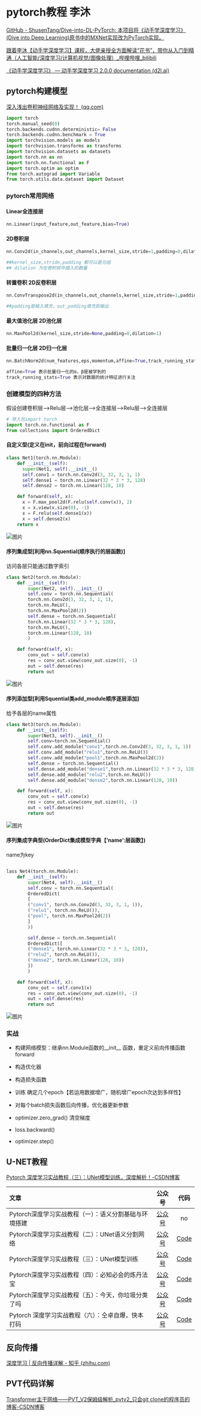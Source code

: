 # pytorch教程 李沐

[GitHub - ShusenTang/Dive-into-DL-PyTorch: 本项目将《动手学深度学习》(Dive into Deep Learning)原书中的MXNet实现改为PyTorch实现。](https://github.com/ShusenTang/Dive-into-DL-PyTorch/tree/master)

[跟着李沐【动手学深度学习】课程，大佬亲授全方面解读“花书”，带你从入门到精通（人工智能/深度学习/计算机视觉/图像处理）_哔哩哔哩_bilibili](https://www.bilibili.com/video/BV1QP411j7jB/?spm_id_from=333.337.search-card.all.click&vd_source=a8ee18bc6643a102fd5b9ca976638dd0)

[《动手学深度学习》 — 动手学深度学习 2.0.0 documentation (d2l.ai)](https://zh-v2.d2l.ai/)



## pytorch构建模型

[深入浅出卷积神经网络及实现！ (qq.com)](https://mp.weixin.qq.com/s?__biz=MzIyNjM2MzQyNg%3D%3D&idx=1&mid=2247499511&scene=21&sn=a420a254f767241e6b3c40e55b28a963#wechat_redirect)

```python
import torch
torch.manual_seed(0)
torch.backends.cudnn.deterministic= False
torch.backends.cudnn.benchmark = True
import torchvision.models as models
import torchvision.transforms as transforms
import torchvision.datasets as datasets
import torch.nn as nn
import torch.nn.functional as F
import torch.optim as optim
from torch.autograd import Variable
from torch.utils.data.dataset import Dataset
```

### pytorch常用网络

#### Linear全连接层

```python
nn.Linear(input_feature,out_feature,bias=True)
```



#### 2D卷积层

```python
nn.Conv2d(in_channels,out_channels,kernel_size,stride=1,padding=0,dilation=1,groups,bias=True,padding_mode='zeros')

##kernel_size,stride,padding 都可以是元组
## dilation 为在卷积核中插入的数量
```



#### 转置卷积 2D反卷积层

```python
nn.ConvTranspose2d(in_channels,out_channels,kernel_size,stride=1,padding=0,out_padding=0,groups=1,bias=True,dilation=1,padding_mode='zeros')

##padding是输入填充，out_padding填充到输出
```



#### 最大值池化层 2D池化层

```python
nn.MaxPool2d(kernel_size,stride=None,padding=0,dilation=1)
```



#### 批量归一化层 2D归一化层

```python
nn.BatchNorm2d(num_features,eps,momentum,affine=True,track_running_stats=True)

affine=True 表示批量归一化的α，β是被学到的
track_running_stats=True 表示对数据的统计特征进行关注
```



### 创建模型的四种方法

假设创建卷积层–>Relu层–>池化层–>全连接层–>Relu层–>全连接层

```python
# 导入包import torch
import torch.nn.functional as F
from collections import OrderedDict
```

#### 自定义型(定义在init，前向过程在forward)

```python
class Net1(torch.nn.Module):
    def __init__(self):
      super(Net1, self).__init__()
      self.conv1 = torch.nn.Conv2d(3, 32, 3, 1, 1)
      self.dense1 = torch.nn.Linear(32 * 3 * 3, 128)
      self.dense2 = torch.nn.Linear(128, 10)

    def forward(self, x):
      x = F.max_pool2d(F.relu(self.conv(x)), 2)
      x = x.view(x.size(0), -1)
      x = F.relu(self.dense1(x))
      x = self.dense2(x)
    return x
```

![图片](https://cdn.jsdelivr.net/gh/Jolene-hust/Jolene/img/202312041542231.png)

#### 序列集成型[利用nn.Squential(顺序执行的层函数)]

访问各层只能通过数字索引

```python
class Net2(torch.nn.Module):
    def __init__(self):
        super(Net2, self).__init__()
        self.conv = torch.nn.Sequential(
        torch.nn.Conv2d(3, 32, 3, 1, 1),
        torch.nn.ReLU(),
        torch.nn.MaxPool2d(2))
        self.dense = torch.nn.Sequential(
        torch.nn.Linear(32 * 3 * 3, 128),
        torch.nn.ReLU(),
        torch.nn.Linear(128, 10)
        )

    def forward(self, x):
        conv_out = self.conv(x)
        res = conv_out.view(conv_out.size(0), -1)
        out = self.dense(res)
        return out
```

![图片](https://cdn.jsdelivr.net/gh/Jolene-hust/Jolene/img/202312041543552.png)

#### 序列添加型[利用Squential类add_module顺序逐层添加]

给予各层的name属性

```python
class Net3(torch.nn.Module):
    def __init__(self):
        super(Net3, self).__init__()
        self.conv=torch.nn.Sequential()
        self.conv.add_module("conv1",torch.nn.Conv2d(3, 32, 3, 1, 1))
        self.conv.add_module("relu1",torch.nn.ReLU())
        self.conv.add_module("pool1",torch.nn.MaxPool2d(2))
        self.dense = torch.nn.Sequential()
        self.dense.add_module("dense1",torch.nn.Linear(32 * 3 * 3, 128))
        self.dense.add_module("relu2",torch.nn.ReLU())
        self.dense.add_module("dense2",torch.nn.Linear(128, 10))

    def forward(self, x):
        conv_out = self.conv(x)
        res = conv_out.view(conv_out.size(0), -1)
        out = self.dense(res)
        return out
```

![图片](https://cdn.jsdelivr.net/gh/Jolene-hust/Jolene/img/202312041544650.png)



#### 序列集成字典型(OrderDict集成模型字典【‘name’:层函数】)

name为key

```python

lass Net4(torch.nn.Module):
    def __init__(self):
        super(Net4, self).__init__()
        self.conv = torch.nn.Sequential(
        OrderedDict(
        [
        ("conv1", torch.nn.Conv2d(3, 32, 3, 1, 1)),
        ("relu1", torch.nn.ReLU()),
        ("pool", torch.nn.MaxPool2d(2))
        ]
        ))

        self.dense = torch.nn.Sequential(
        OrderedDict([
        ("dense1", torch.nn.Linear(32 * 3 * 3, 128)),
        ("relu2", torch.nn.ReLU()),
        ("dense2", torch.nn.Linear(128, 10))
        ])
        )

    def forward(self, x):
        conv_out = self.conv1(x)
        res = conv_out.view(conv_out.size(0), -1)
        out = self.dense(res)
        return out
```

![图片](https://cdn.jsdelivr.net/gh/Jolene-hust/Jolene/img/202312041545890.png)

### 实战

- 构建网络模型：继承nn.Module函数的__init__ 函数，重定义前向传播函数forward
- 构造优化器
- 构造损失函数
- 训练 确定几个epoch【若运用数据增广，随机增广epoch次达到多样性】
- 对每个batch损失函数后向传播，优化器更新参数
-   optimizer.zero_grad() 清空梯度

-   loss.backward()

-   optimizer.step()









## U-NET教程

[Pytorch 深度学习实战教程（三）：UNet模型训练，深度解析！-CSDN博客](https://jackcui.blog.csdn.net/article/details/106349644?spm=1001.2101.3001.6661.1&utm_medium=distribute.pc_relevant_t0.none-task-blog-2~default~CTRLIST~Rate-1-106349644-blog-105671859.pc_relevant_antiscanv2&depth_1-utm_source=distribute.pc_relevant_t0.none-task-blog-2~default~CTRLIST~Rate-1-106349644-blog-105671859.pc_relevant_antiscanv2&utm_relevant_index=1)

| 文章                                                  |                            公众号                            |                             代码                             |
| :---------------------------------------------------- | :----------------------------------------------------------: | :----------------------------------------------------------: |
| Pytorch深度学习实战教程（一）：语义分割基础与环境搭建 | [公众号](https://mp.weixin.qq.com/s/KI-9z7FBjfoWfZK3PEPXJA "Pytorch深度学习实战教程（一）：语义分割基础与环境搭建") |                              no                              |
| Pytorch深度学习实战教程（二）：UNet语义分割网络       | [公众号](https://mp.weixin.qq.com/s/6tZVUbyEjLVewM8vGK9Zhw "Pytorch深度学习实战教程（二）：UNet语义分割网络") | [Code](https://github.com/Jack-Cherish/Deep-Learning/tree/master/Pytorch-Seg/lesson-1 "Pytorch深度学习实战教程（二）：UNet语义分割网络") |
| Pytorch深度学习实战教程（三）：UNet模型训练           | [公众号](https://mp.weixin.qq.com/s/7FY77k3xtK-UyfoXpFXgBQ "Pytorch深度学习实战教程（三）：UNet模型训练") | [Code](https://github.com/Jack-Cherish/Deep-Learning/tree/master/Pytorch-Seg/lesson-2 "Pytorch深度学习实战教程（三）：UNet模型训练") |
| Pytorch深度学习实战教程（四）：必知必会的炼丹法宝     | [公众号](https://mp.weixin.qq.com/s/RhvCeesbzAQmK0yv8D6LjQ "Pytorch深度学习实战教程（四）：必知必会的炼丹法宝") | [Code](https://github.com/Jack-Cherish/Deep-Learning/tree/master/Pytorch-Seg/lesson-3 "Pytorch深度学习实战教程（四）：必知必会的炼丹法宝") |
| Pytorch深度学习实战教程（五）：今天，你垃圾分类了吗   | [公众号](https://mp.weixin.qq.com/s/Yt2M-cjLdRgOowNNm2Ll8Q "Pytorch深度学习实战教程（五）：今天，你垃圾分类了吗") | [Code](https://github.com/Jack-Cherish/Deep-Learning/tree/master/Pytorch-Seg/lesson-4 "Pytorch深度学习实战教程（五）：今天，你垃圾分类了吗") |
| Pytorch 深度学习实战教程（六）：仝卓自爆，快本打码    | [公众号](https://mp.weixin.qq.com/s/za4DsGMcLZYCbTir9QFPKQ "Pytorch 深度学习实战教程（六）：仝卓自爆，快本打码") | [Code](https://github.com/Jack-Cherish/Deep-Learning/blob/master/face/video_mosaic.py "Pytorch 深度学习实战教程（六）：仝卓自爆，快本打码") |

## 反向传播

[深度学习 | 反向传播详解 - 知乎 (zhihu.com)](https://zhuanlan.zhihu.com/p/115571464)



## PVT代码详解

[Transformer主干网络——PVT_V2保姆级解析_pvtv2_只会git clone的程序员的博客-CSDN博客](https://blog.csdn.net/qq_37668436/article/details/122495068)